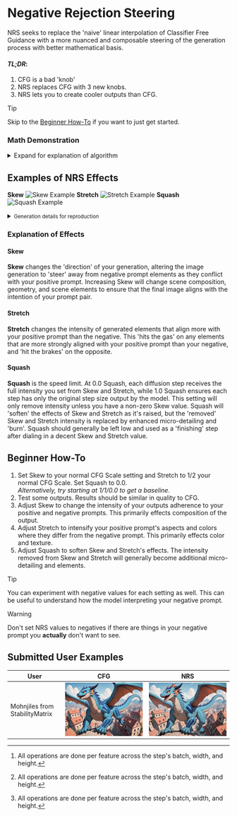 # Negative Rejection Steering
NRS seeks to replace the 'naive' linear interpolation of Classifier Free Guidance with a more nuanced and composable steering of the generation process with better mathematical basis.

#### _**TL;DR**_:
1. CFG is a bad 'knob'
2. NRS replaces CFG with 3 new knobs.
3. NRS lets you to create cooler outputs than CFG.

> [!TIP]
> Skip to the [Beginner How-To](#beginner-how-to) if you want to just get started.

### Math Demonstration
<details>
<summary>Expand for explanation of algorithm</summary>
<img align="right" src="Examples/NRS_graph.png" alt="Graph of NRS vs CFG" style="width: 40%; float: right;">

### NRS is Applied in Three Steps:
0. ***V-Space**: Optional pre-NRS step* If the model is not using v-prediction, we transform the EPS `cond` and `uncond` into v-prediction space before continuing, then revert to eps-space before return.
1. **Skewing**: The conditioned output tensor is skewed away from the direction of the rejection of the unconditioned tensor on the conditioned tensor. This lengthens the tensor in a direction perpendicular to its direction without affecting the positive guidance. The tensor is displaced by the rejection multiplied by the Skew parameter.[^1]
2. **Stretching**: The skewed tensor is stretched towards the direction of the original conditioned tensor based on its difference from the projection of uncond on cond. The stretch is multiplied by the Stretch parameter.[^1]
3. **Squashing**: The skewed and stretched tensor is rescaled towards the original length of the conditioned tensor. 100% squashing outputs the original length of the conditioned tensor simply 'steered' towards the skewed & squashed version's direction.[^1]
[^1]: All operations are done per feature across the step's batch, width, and height.

[Interactive Graph on Math3D.org](https://www.math3d.org/aTJW4UZtCh)
</details>

## Examples of NRS Effects
**Skew**
![Skew Example](Examples/skew_array.png)
**Stretch**
![Stretch Example](Examples/stretch_array.png)
**Squash**
![Squash Example](Examples/squash_matrix.png)
<details>
<summary><small>Generation details for reproduction</small></summary>

| Prompt     | |
| ---------- | --- |
| Tool       | [Stable Diffusion WebUI reForge](https://github.com/Panchovix/stable-diffusion-webui-reForge) |  
| Sampler    | DPM++ 2M |
| Scheduler  | Align Your Steps |
| Steps      | 25 |
| Dimensions | 912 x 624 |
| Seed       | `1334103348` |
| Model      | [Lobotomized Mix v1.5](https://civitai.com/models/1144932) |
| Embeddings | [Lazy Embeddings for ALL illustrious NoobAI...](https://civitai.com/models/1302719), [Smooth Embeddings](https://civitai.com/models/1065154) |
| Positive   | lazypos, [Smooth_Quality\|SmoothNoob_Quality], BREAK<br>very awa, masterpiece, best quality, year 2024, newest, highres, absurdres,<br>1girl, samurai archer, cyberpunk cityscape, rain-soaked rooftop, neon reflection puddles, volumetric mist,<br>photorealistic, digital art,<br>dramatic rim lighting, shallow depth of field, low angle viewpoint |
| Negative   | lazyloli, lazynsfw, BREAK<br>lazyhand, SmoothNegative_Hands-neg, BREAK<br>[Smooth_Negative-neg\|SmoothNoob_Negative-neg], BREAK<br>lowres, worst quality, worst aesthetic, bad quality, jpeg artifacts, scan artifacts,<br>blurry, deformed anatomy, bad hands, extra fingers, missing fingers, mutated hands,<br>watermark, logo, text, nsfw |
</details>

### Explanation of Effects
#### Skew
**Skew** changes the 'direction' of your generation, altering the image generation to 'steer' away from negative prompt elements as they conflict with your positive prompt. Increasing Skew will change scene composition, geometry, and scene elements to ensure that the final image aligns with the intention of your prompt pair.
#### Stretch
**Stretch** changes the intensity of generated elements that align more with your positive prompt than the negative. This 'hits the gas' on any elements that are more strongly aligned with your positive prompt than your negative, and 'hit the brakes' on the opposite.
#### Squash
**Squash** is the speed limit. At 0.0 Squash, each diffusion step receives the full intensity you set from Skew and Stretch, while 1.0 Squash ensures each step has only the original step size output by the model. This setting will only remove intensity unless you have a non-zero Skew value. Squash will 'soften' the effects of Skew and Stretch as it's raised, but the 'removed' Skew and Stretch intensity is replaced by enhanced micro-detailing and 'burn'. Squash should generally be left low and used as a 'finishing' step after dialing in a decent Skew and Stretch value.

## Beginner How-To
1. Set Skew to your normal CFG Scale setting and Stretch to 1/2 your normal CFG Scale. Set Squash to 0.0.<br>
*Alternatively, try starting at 1/1/0.0 to get a baseline.*
2. Test some outputs. Results should be similar in quality to CFG.
3. Adjust Skew to change the intensity of your outputs adherence to your positive and negative prompts. This primarily effects composition of the output.
4. Adjust Stretch to intensify your positive prompt's aspects and colors where they differ from the negative prompt. This primarily effects color and texture.
5. Adjust Squash to soften Skew and Stretch's effects. The intensity removed from Skew and Stretch will generally become additional micro-detailing and elements.

> [!TIP] 
> You can experiment with negative values for each setting as well. This can be useful to understand how the model interpreting your negative prompt.

> [!WARNING] 
> Don't set NRS values to negatives if there are things in your negative prompt you **actually** don't want to see.

## Submitted User Examples
| User | CFG | NRS |
| --- | --- | --- |
| Mohnjiles from StabilityMatrix | ![CFG Example](Examples/mohnjiles_cfg.png) | ![NRS Example](Examples/mohnjiles_nrs.png) |
